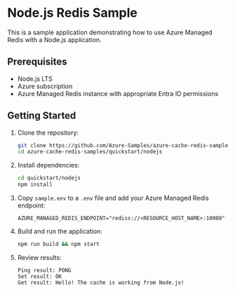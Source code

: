 # Node.js Redis Sample

This is a sample application demonstrating how to use Azure Managed Redis with a Node.js application.

## Prerequisites

- Node.js LTS
- Azure subscription
- Azure Managed Redis instance with appropriate Entra ID permissions

## Getting Started

1. Clone the repository:

   ```bash
   git clone https://github.com/Azure-Samples/azure-cache-redis-samples.git
   cd azure-cache-redis-samples/quickstart/nodejs
   ```

2. Install dependencies:

   ```bash
   cd quickstart/nodejs
   npm install
   ```

3. Copy `sample.env` to a `.env` file and add your Azure Managed Redis endpoint:

   ```env
   AZURE_MANAGED_REDIS_ENDPOINT="rediss://<RESOURCE_HOST_NAME>:10000"
   ```

4. Build and run the application:

   ```bash
   npm run build && npm start
   ```

5. Review results:

    ```console
    Ping result: PONG
    Set result: OK
    Get result: Hello! The cache is working from Node.js!
    ```

